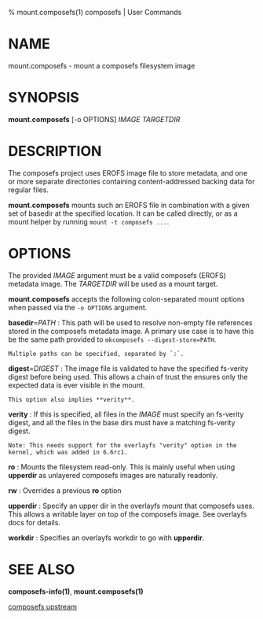 % mount.composefs(1) composefs | User Commands

# NAME

mount.composefs - mount a composefs filesystem image

# SYNOPSIS

**mount.composefs** [-o OPTIONS] *IMAGE* *TARGETDIR*

# DESCRIPTION

The composefs project uses EROFS image file to store metadata, and one
or more separate directories containing content-addressed backing data
for regular files.

**mount.composefs** mounts such an EROFS file in combination with a given
set of basedir at the specified location. It can be called directly, or
as a mount helper by running `mount -t composefs ...`.

# OPTIONS

The provided *IMAGE* argument must be a valid composefs (EROFS)
metadata image.  The *TARGETDIR* will be used as a mount target.

**mount.composefs** accepts the following colon-separated mount
options when passed via the `-o OPTIONS` argument.

**basedir**=*PATH*
:   This path will be used to resolve non-empty file references
    stored in the composefs metadata image.  A primary use case is to have
    this be the same path provided to `mkcomposefs --digest-store=PATH`.

    Multiple paths can be specified, separated by `:`.

**digest**=*DIGEST*
:   The image file is validated to have the specified fs-verity digest
    before being used. This allows a chain of trust the ensures only
    the expected data is ever visible in the mount.

    This option also implies **verity**.

**verity**
:   If this is specified, all files in the *IMAGE* must specify an fs-verity
    digest, and all the files in the base dirs must have a matching fs-verity
    digest.

    Note: This needs support for the overlayfs "verity" option in the
    kernel, which was added in 6.6rc1.

**ro**
:  Mounts the filesystem read-only. This is mainly useful when using
   **upperdir** as unlayered composefs images are naturally readonly.

**rw**
:  Overrides a previous **ro** option

**upperdir**
:  Specify an upper dir in the overlayfs mount that composefs uses. This allows
   a writable layer on top of the composefs image. See overlayfs docs for details.

**workdir**
:  Specifies an overlayfs workdir to go with **upperdir**.

# SEE ALSO

**composefs-info(1)**, **mount.composefs(1)**

[composefs upstream](https://github.com/containers/composefs)
